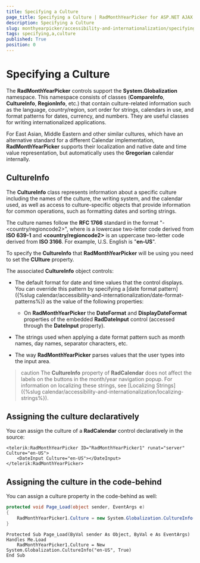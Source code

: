 ```yaml
---
title: Specifying a Culture
page_title: Specifying a Culture | RadMonthYearPicker for ASP.NET AJAX Documentation
description: Specifying a Culture
slug: monthyearpicker/accessibility-and-internationalization/specifying-a-culture
tags: specifying,a,culture
published: True
position: 0
---
```


# Specifying a Culture


The **RadMonthYearPicker** controls support the **System.Globalization** namespace. This namespace consists of classes (**CompareInfo**, **CultureInfo**, **RegionInfo**, etc.) that contain culture-related information such as the language, country/region, sort order for strings, calendars in use, and format patterns for dates, currency, and numbers. They are useful classes for writing internationalized applications.

For East Asian, Middle Eastern and other similar cultures, which have an alternative standard for a different Calendar implementation, **RadMonthYearPicker** supports their localization and native date and time value representation, but automatically uses the **Gregorian** calendar internally.

## CultureInfo

The **CultureInfo** class represents information about a specific culture including the names of the culture, the writing system, and the calendar used, as well as access to culture-specific objects that provide information for common operations, such as formatting dates and sorting strings.

The culture names follow the **RFC 1766** standard in the format "<languagecode2>-<country/regioncode2>", where **<languagecode2>** is a lowercase two-letter code derived from **ISO 639-1** and **<country/regioncode2>** is an uppercase two-letter code derived from **ISO 3166**. For example, U.S. English is "**en-US**".

To specify the **CultureInfo** that **RadMonthYearPicker** will be using you need to set the **CUlture** property.


The associated **CultureInfo** object controls:

* The default format for date and time values that the control displays. You can override this pattern by specifying a [date format pattern]({%slug calendar/accessibility-and-internationalization/date-format-patterns%}) as the value of the following properties:

	* On **RadMonthYearPicker** the **DateFormat** and **DisplayDateFormat** properties of the embedded **RadDateInput** control (accessed through the **DateInput** property).

* The strings used when applying a date format pattern such as month names, day names, separator characters, etc.

* The way **RadMonthYearPicker** parses values that the user types into the input area.

>caution
The **CultureInfo** property of **RadCalendar** does not affect the labels on the buttons in the month/year navigation popup. For information on localizing these strings, see [Localizing Strings]({%slug calendar/accessibility-and-internationalization/localizing-strings%}).
>


## Assigning the culture declaratively

You can assign the culture of a **RadCalendar** control declaratively in the source:

````ASPNET
<telerik:RadMonthYearPicker ID="RadMonthYearPicker1" runat="server" Culture="en-US"> 
    <DateInput Culture="en-US"></DateInput>
</telerik:RadMonthYearPicker>
````


## Assigning the culture in the code-behind

You can assign a culture property in the code-behind as well:


````C#
protected void Page_Load(object sender, EventArgs e)
{
    RadMonthYearPicker1.Culture = new System.Globalization.CultureInfo("en-US", true);
}
````
````VB.NET
Protected Sub Page_Load(ByVal sender As Object, ByVal e As EventArgs) Handles Me.Load
    RadMonthYearPicker1.Culture = New System.Globalization.CultureInfo("en-US", True)
End Sub
````


